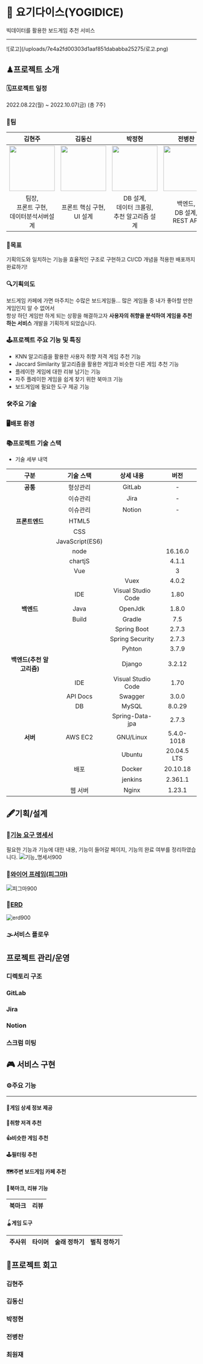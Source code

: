 # 🎲 요기다이스(YOGIDICE)
빅데이터를 활용한 보드게임 추천 서비스
<hr>
![로고](/uploads/7e4a2fd00303d1aaf851dababba25275/로고.png)

## ♟프로젝트 소개

### 🗓프로젝트 일정
2022.08.22(월) ~ 2022.10.07(금) (총 7주)

### 👊팀


| 김현주 | 김동신 | 박정현 | 전병찬 |최원재|
| :---: | :---: | :---: | :---: |  :---: |
|<img src="https://lab.ssafy.com/s07-bigdata-recom-sub2/S07P22B206/uploads/29e8a97f6b79fae410834d405fd69c8a/현주킴.jpg" width="120" height="120">|<img src="https://lab.ssafy.com/s07-bigdata-recom-sub2/S07P22B206/uploads/836ebfa6bd537648164d6a7cac19e123/김똥신.jpg" width="120" height="120">|<img src="https://lab.ssafy.com/s07-bigdata-recom-sub2/S07P22B206/uploads/c9a7d3e1295e94d5b76c1fd3ef272cd1/빡정현.jpg" width="120" height="120">|<img src="https://lab.ssafy.com/s07-bigdata-recom-sub2/S07P22B206/uploads/5a444b6e1092dd7c275399ce12cae3f7/쩐병찬.jpg" width="120" height="120">|<img src="https://lab.ssafy.com/s07-bigdata-recom-sub2/S07P22B206/uploads/e62ac6a0fa0c592b8d9e6fcb824286f3/원재.jpg" width="120" height="120">|
|팀장,<br/>프론트 구현,<br/>데이터분석서버설계|프론트 핵심 구현,<br/> UI 설계|DB 설계,<br/>데이터 크롤링,<br/>추천 알고리즘 설계|백엔드,<br/>DB 설계,<br/>REST API|백엔드,<br/>인프라,<br/>배포(CI/CD)|

### 🔔목표
기획의도와 일치하는 기능을 효율적인 구조로 구현하고 CI/CD 개념을 적용한 배포까지 완료하기! 

### 🔍기획의도 
보드게임 카페에 가면 마주치는 수많은 보드게임들... 많은 게임들 중 내가 좋아할 만한 게임인지 알 수 없어서<br/> 항상 하던 게임만 하게 되는 상황을 해결하고자 **사용자의 취향을 분석하여 게임을 추천하는 서비스** 개발을 기획하게 되었습니다.

### 🕹프로젝트 주요 기능 및 특징
- KNN 알고리즘을 활용한 사용자 취향 저격 게임 추천 기능
- Jaccard Similarity 알고리즘을 활용한 게임과 비슷한 다른 게임 추천 기능
- 플레이한 게임에 대한 리뷰 남기는 기능
- 자주 플레이한 게임을 쉽게 찾기 위한 북마크 기능
- 보드게임에 필요한 도구 제공 기능

### 🛠주요 기술

### 🖥배포 환경

### 📚프로젝트 기술 스택

- 기술 세부 내역

|구분|기술 스택|상세 내용|버전|
|:---:|:---:|:---:|:---:|
|**공통**|형상관리|GitLab|- |
| |이슈관리|Jira|- |
| |이슈관리|Notion|- |
|**프론트엔드**|HTML5| | |
| |CSS| | | 
| |JavaScript(ES6)| | |
| |node      | | 16.16.0| 
| |chartjS   | |4.1.1| 
| |Vue       | |3    |
| |   |Vuex|4.0.2| 
| |IDE| Visual Studio Code|1.80| 
|**백엔드**|Java|OpenJdk|1.8.0| 
| |Build|Gradle|7.5| 
| |      |Spring Boot|2.7.3|
| |      |Spring Security|2.7.3|
| |      |Pyhton|3.7.9|  
|**백엔드(추천 알고리즘)**|      |Django|3.2.12|  
| |IDE| Visual Studio Code|1.70| 
| |API Docs|Swagger|3.0.0|
| |DB|MySQL|8.0.29|
| | |Spring-Data-jpa|2.7.3|
|**서버**|AWS EC2|GNU/Linux|5.4.0-1018|
|    |       |Ubuntu   |20.04.5 LTS|
||배포|Docker|20.10.18|
|||jenkins|2.361.1|
||웹 서버|Nginx|1.23.1|  


## 🖋기획/설계
### 📑[기능 요구 명세서](https://www.notion.so/ac00c0280b464f87897662986e957bab)
 필요한 기능과 기능에 대한 내용, 기능이 들어갈 페이지, 기능의 완료 여부를 정리하였습니다.
![기능_명세서900](/uploads/e82ee99f3a17839fdfdcabaff9803dd4/기능_명세서900.png)

### 🎨[와이어 프레임(피그마)](https://www.figma.com/file/x4lH98VHe6W78rUXCxuXUg/%ED%8A%B9%ED%99%94PJT-B206?node-id=175%3A3)
![피그마900](/uploads/08231fd39f7ce65088f736140ba43ab1/피그마900.png)

### 📁[ERD](https://www.erdcloud.com/d/5CpJdWqcK5Fg8Phaa)
![erd900](/uploads/997ee460dee2c92ec841335356bfa2ac/erd900.png)


### 🌫서비스 플로우

## 프로젝트 관리/운영 
### 디렉토리 구조

### GitLab

### Jira

### Notion

### 스크럼 미팅

## 🎮 서비스 구현 

### ⚙주요 기능

<hr/>

#### 🎰게임 상세 정보 제공

#### 🎯취향 저격 추천

#### 👍비슷한 게임 추천

#### 🕹필터링 추천

#### 🗺주변 보드게임 카페 추천

#### 📌북마크, 리뷰 기능
|북마크|리뷰|
|:---:|:---:|

#### 🪀게임 도구 

|주사위|타이머|술래 정하기|벌칙 정하기|
|:---:|:---:|:---:|:---:|

## 🥂프로젝트 회고

### 김현주

### 김동신

### 박정현

### 전병찬

### 최원재






